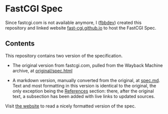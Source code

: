# FastCGI Spec

Since fastcgi.com is not available anymore, I ([fbbdev](https://github.com/fbbdev)) created this repository and linked website [fast-cgi.github.io](https://fast-cgi.github.io) to host the FastCGI Spec.

## Contents

This repository contains two version of the specification.

  * The original version from fastcgi.com, pulled from the Wayback Machine archive, at [original/spec.html](original/spec.html)

  * A markdown version, manually converted from the original, at [spec.md](spec.md). Text and most formatting in this version is identical to the original, the only exception being the [References](spec.md#9-references) section: there, after the original text, a subsection has been added with live links to updated sources.

Visit [the website](https://fast-cgi.github.io) to read a nicely formatted version of the spec.
